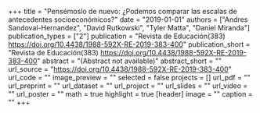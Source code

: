 +++
title = "Pensémoslo de nuevo: ¿Podemos comparar las escalas de antecedentes socioeconómicos?"
date = "2019-01-01"
authors = ["Andres Sandoval-Hernandez", "David Rutkowski", "Tyler Matta", "Daniel Miranda"]
publication_types = ["2"]
publication = "Revista de Educación(383) https://doi.org/10.4438/1988-592X-RE-2019-383-400"
publication_short = "Revista de Educación(383) https://doi.org/10.4438/1988-592X-RE-2019-383-400"
abstract = "(Abstract not available)"
abstract_short = ""
url_source = "https://doi.org/10.4438/1988-592X-RE-2019-383-400"
url_code = ""
image_preview = ""
selected = false
projects = []
url_pdf = ""
url_preprint = ""
url_dataset = ""
url_project = ""
url_slides = ""
url_video = ""
url_poster = ""
math = true
highlight = true
[header]
image = ""
caption = ""
+++
